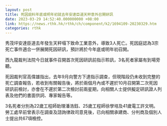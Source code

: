 ```yaml
---
layout: post
title: 死因庭料年底或明年初就去年安達臣道天秤意外召開研訊
date: 2023-03-29 14:52:40.000000000 +08:00
link: https://news.rthk.hk/rthk/ch/component/k2/1694109-20230329.htm
categories: rthk
---
```


秀茂坪安達臣道去年發生天秤塌下致命工業意外，導致3人死亡。死因庭認為3宗死亡事件適合一併展開死因研訊，預計將於今年底或明年初召開。

西九龍裁判法院今日就事件召開首次死因研訊前指示聆訊，3名死者家屬有到場旁聽。

死因裁判官高偉雄指出，去年9月向警方下達指示調查，但現階段仍未收到完整的死亡調查報告，若收到有關報告後，將於兩個月內或不遲於10月召開第二次死因研訊前檢討，亦會在不遲於第二次檢討前兩星期，向相關人士提供擬定研訊證人列表及他們的書面供詞、專家報告等。

3名死者分別為22歲工程師助理潘浩鈺、25歲工程師徐學培及41歲電工許文明。勞工處早前曾表示在調查及諮詢律政司意見後，已向相關承建商、分判商及個別人士提出共67項檢控。

